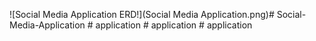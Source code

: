 ![Social Media Application ERD!](Social Media Application.png)#   S o c i a l - M e d i a - A p p l i c a t i o n  
 #   a p p l i c a t i o n  
 #   a p p l i c a t i o n  
 #   a p p l i c a t i o n  
 